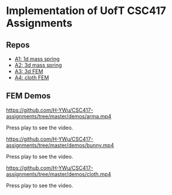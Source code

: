# Implementation of UofT CSC417 Assignments

## Repos

- [A1: 1d mass spring](https://github.com/H-YWu/CSC2549-a1-mass-spring-1d)
- [A2: 3d mass spring](https://github.com/H-YWu/CSC417-a2-mass-spring-3d)
- [A3: 3d FEM](https://github.com/H-YWu/CSC417-a3-finite-elements-3d)
- [A4: cloth FEM](https://github.com/H-YWu/CSC417-a4-cloth-simulation)

## FEM Demos

https://github.com/H-YWu/CSC417-assignments/tree/master/demos/arma.mp4

Press play to see the video.

https://github.com/H-YWu/CSC417-assignments/tree/master/demos/bunny.mp4

Press play to see the video.

https://github.com/H-YWu/CSC417-assignments/tree/master/demos/cloth.mp4

Press play to see the video.